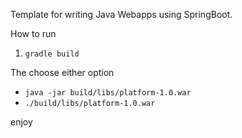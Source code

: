 Template for writing Java Webapps using SpringBoot.

How to run

1. ```gradle build```

The choose either option
* ```java -jar build/libs/platform-1.0.war```
* ``` ./build/libs/platform-1.0.war ```

enjoy